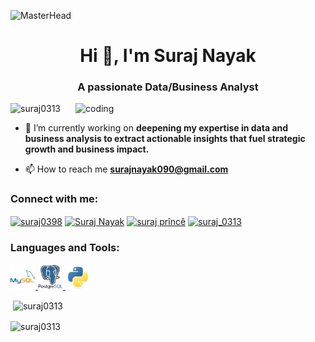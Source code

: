 
![MasterHead]([https://png.pngtree.com/background/20230617/original/pngtree-web-banner-3d-rendered-ui-for-seo-data-analytics-and-future-picture-image_3704909.jpg](https://github.com/Suraj0313/Suraj0313/blob/main/Blue%20Yellow%20Futuristic%20Virtual%20Technology%20Blog%20Banner.png))
<h1 align="center">Hi 👋, I'm Suraj Nayak</h1>
<h3 align="center">A passionate Data/Business Analyst</h3>

<img align="right" alt="coding" width="400" src="https://cdn.dribbble.com/users/2146089/screenshots/5577067/comp_2.gif">

<p align="left"> <img src="https://komarev.com/ghpvc/?username=suraj0313&label=Profile%20views&color=0e75b6&style=flat" alt="suraj0313" /> </p>

- 🔭 I’m currently working on **deepening my expertise in data and business analysis to extract actionable insights that fuel strategic growth and business impact.**

- 📫 How to reach me **surajnayak090@gmail.com**

<h3 align="left">Connect with me:</h3>
<p align="left">
<a href="https://twitter.com/suraj0398" target="blank"><img align="center" src="https://raw.githubusercontent.com/rahuldkjain/github-profile-readme-generator/master/src/images/icons/Social/twitter.svg" alt="suraj0398" height="30" width="40" /></a>
<a href="https://linkedin.com/in/suraj nayak" target="blank"><img align="center" src="https://raw.githubusercontent.com/rahuldkjain/github-profile-readme-generator/master/src/images/icons/Social/linked-in-alt.svg" alt="Suraj Nayak" height="30" width="40" /></a>
<a href="https://fb.com/suraj prîncê" target="blank"><img align="center" src="https://raw.githubusercontent.com/rahuldkjain/github-profile-readme-generator/master/src/images/icons/Social/facebook.svg" alt="suraj prîncê" height="30" width="40" /></a>
<a href="https://instagram.com/suraj_0313" target="blank"><img align="center" src="https://raw.githubusercontent.com/rahuldkjain/github-profile-readme-generator/master/src/images/icons/Social/instagram.svg" alt="suraj_0313" height="30" width="40" /></a>
</p>

<h3 align="left">Languages and Tools:</h3>
<p align="left"> <a href="https://www.mysql.com/" target="_blank" rel="noreferrer"> <img src="https://raw.githubusercontent.com/devicons/devicon/master/icons/mysql/mysql-original-wordmark.svg" alt="mysql" width="40" height="40"/> </a> <a href="https://www.postgresql.org" target="_blank" rel="noreferrer"> <img src="https://raw.githubusercontent.com/devicons/devicon/master/icons/postgresql/postgresql-original-wordmark.svg" alt="postgresql" width="40" height="40"/> </a> <a href="https://www.python.org" target="_blank" rel="noreferrer"> <img src="https://raw.githubusercontent.com/devicons/devicon/master/icons/python/python-original.svg" alt="python" width="40" height="40"/> </a> </p>

<p>&nbsp;<img align="center" src="https://github-readme-stats.vercel.app/api?username=suraj0313&show_icons=true&locale=en" alt="suraj0313" /></p>

<p><img align="center" src="https://github-readme-streak-stats.herokuapp.com/?user=suraj0313&" alt="suraj0313" /></p>
